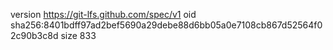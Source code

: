 version https://git-lfs.github.com/spec/v1
oid sha256:8401bdff97ad2bef5690a29debe88d6bb05a0e7108cb867d52564f02c90b3c8d
size 833
